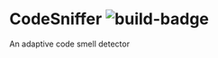 # CodeSniffer ![build-badge](https://travis-ci.org/rve10/CodeSniffer.svg?branch=master)

An adaptive code smell detector
